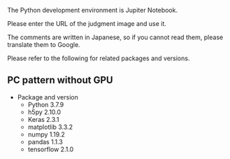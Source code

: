 The Python development environment is Jupiter Notebook.

Please enter the URL of the judgment image and use it.

The comments are written in Japanese, so if you cannot read them, please translate them to Google.

Please refer to the following for related packages and versions.

## PC pattern without GPU

- Package and version
    - Python                  3.7.9
    - h5py                    2.10.0
    - Keras                   2.3.1
    - matplotlib              3.3.2
    - numpy                   1.19.2
    - pandas                  1.1.3
    - tensorflow              2.1.0
